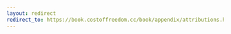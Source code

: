 ```yaml
---
layout: redirect
redirect_to: https://book.costoffreedom.cc/book/appendix/attributions.html#clement-renaud
---
```

